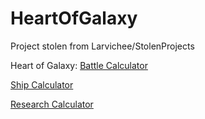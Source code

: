 # HeartOfGalaxy
Project stolen from Larvichee/StolenProjects

Heart of Galaxy:
<a href="https://godlloyd.github.io/HeartOfGalaxy/HoG/Battlecalc.html">Battle Calculator</a>

<a href="https://godlloyd.github.io/HeartOfGalaxy/HoG/Shipcalc.html">Ship Calculator</a>

<a href="https://godlloyd.github.io/HeartOfGalaxy/HoG/Researchcalc.html">Research Calculator</a>
